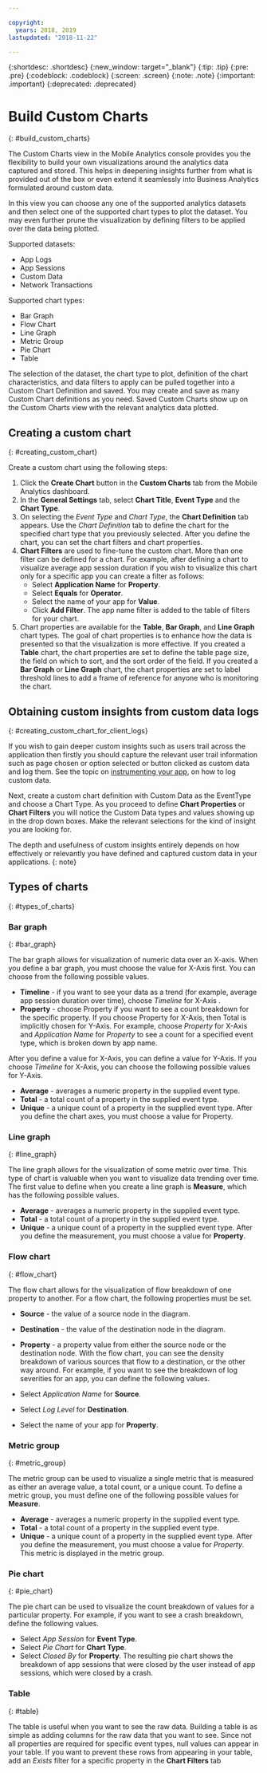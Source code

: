 ```yaml
---

copyright:
  years: 2018, 2019
lastupdated: "2018-11-22"

---
```


{:shortdesc: .shortdesc}
{:new_window: target="_blank"}
{:tip: .tip}
{:pre: .pre}
{:codeblock: .codeblock}
{:screen: .screen}
{:note: .note}
{:important: .important}
{:deprecated: .deprecated}

# Build Custom Charts
{: #build_custom_charts}

The Custom Charts view in the Mobile Analytics console provides you the flexibility to build your own visualizations around the analytics data captured and stored.  This helps in deepening insights further from what is provided out of the box or even extend it seamlessly into Business Analytics formulated around custom data.

In this view you can choose any one of the supported analytics datasets and then select one of the supported chart types to plot the dataset.  You may even further prune the visualization by defining filters to be applied over the data being plotted.  

Supported datasets:
 * App Logs
 * App Sessions
 * Custom Data
 * Network Transactions

Supported chart types:
 * Bar Graph
 * Flow Chart
 * Line Graph
 * Metric Group
 * Pie Chart
 * Table

The selection of the dataset, the chart type to plot, definition of the chart characteristics, and data filters to apply can be pulled together into a Custom Chart Definition and saved.  You may create and save as many Custom Chart definitions as you need. Saved Custom Charts show up on the Custom Charts view with the relevant analytics data plotted.

## Creating a custom chart
{: #creating_custom_chart}

Create a custom chart using the following steps:

1.  Click the **Create Chart** button in the **Custom Charts** tab from the Mobile Analytics dashboard.
2.  In the **General Settings** tab, select **Chart Title**, **Event Type** and the **Chart Type**.
3.  On selecting the *Event Type* and *Chart Type*, the **Chart Definition** tab appears. Use the *Chart Definition* tab to define the chart for the specified chart type that you previously selected. After you define the chart, you can set the chart filters and chart properties.
4.  **Chart Filters** are used to fine-tune the custom chart. More than one filter can be defined for a chart.
    For example, after defining a chart to visualize average app session duration if you wish to visualize this chart only for a specific app you can create a filter as follows:
    * Select **Application Name** for **Property**.
    * Select **Equals** for **Operator**.
    * Select the name of your app for **Value**.
    * Click **Add Filter**.
    The app name filter is added to the table of filters for your chart.
5.  Chart properties are available for the **Table**, **Bar Graph**, and **Line Graph** chart types. The goal of chart properties is to enhance how the data is presented so that the visualization is more effective.
    If you created a **Table** chart, the chart properties are set to define the table page size, the field on which to sort, and the sort order of the field.
    If you created a **Bar Graph** or **Line Graph** chart, the chart properties are set to label threshold lines to add a frame of reference for anyone who is monitoring the chart.

## Obtaining custom insights from custom data logs
{: #creating_custom_chart_for_client_logs}    

If you wish to gain deeper custom insights such as users trail across the application then firstly you should capture the relevant user trail information such as page chosen or option selected or button clicked as custom data and log them.  See the topic on [instrumenting your app](/docs/services/mobilefoundation?topic=mobilefoundation-instrument_your_app#instrument_your_app), on how to log custom data.

Next, create a custom chart definition with Custom Data as the EventType and choose a Chart Type. As you proceed to define  **Chart Properties** or **Chart Filters** you will notice the Custom Data types and values showing up in the drop down boxes.  Make the relevant selections for the kind of insight you are looking for.  

The depth and usefulness of custom insights entirely depends on how effectively or relevantly you have defined and captured custom data in your applications.
{: note}

## Types of charts
{: #types_of_charts}

### Bar graph
{:  #bar_graph}

The bar graph allows for visualization of numeric data over an X-axis. When you define a bar graph, you must choose the value for X-Axis first. You can choose from the following possible values.

* **Timeline** - if you want to see your data as a trend (for example, average app session duration over time), choose *Timeline* for X-Axis .
* **Property** - choose Property if you want to see a count breakdown for the specific property. If you choose Property for X-Axis, then Total is implicitly chosen for Y-Axis. For example, choose *Property* for X-Axis and *Application Name* for *Property* to see a count for a specified event type, which is broken down by app name.

After you define a value for X-Axis, you can define a value for Y-Axis. If you choose *Timeline* for X-Axis, you can choose the following possible values for Y-Axis.

* **Average** - averages a numeric property in the supplied event type.
* **Total** - a total count of a property in the supplied event type.
* **Unique** - a unique count of a property in the supplied event type.
After you define the chart axes, you must choose a value for Property.

### Line graph
{:  #line_graph}

The line graph allows for the visualization of some metric over time. This type of chart is valuable when you want to visualize data trending over time. The first value to define when you create a line graph is **Measure**, which has the following possible values.

* **Average** - averages a numeric property in the supplied event type.
* **Total** - a total count of a property in the supplied event type.
* **Unique** - a unique count of a property in the supplied event type.
After you define the measurement, you must choose a value for **Property**.

### Flow chart
{:  #flow_chart}

The flow chart allows for the visualization of flow breakdown of one property to another. For a flow chart, the following properties must be set.

* **Source** - the value of a source node in the diagram.
* **Destination** - the value of the destination node in the diagram.
* **Property** - a property value from either the source node or the destination node.
With the flow chart, you can see the density breakdown of various sources that flow to a destination, or the other way around. For example, if you want to see the breakdown of log severities for an app, you can define the following values.

* Select *Application Name* for **Source**.
* Select *Log Level* for **Destination**.
* Select the name of your app for **Property**.

### Metric group
{:  #metric_group}

The metric group can be used to visualize a single metric that is measured as either an average value, a total count, or a unique count. To define a metric group, you must define one of the following possible values for **Measure**.

* **Average** - averages a numeric property in the supplied event type.
* **Total** - a total count of a property in the supplied event type.
* **Unique** - a unique count of a property in the supplied event type.
After you define the measurement, you must choose a value for *Property*. This metric is displayed in the metric group.

### Pie chart
{:  #pie_chart}

The pie chart can be used to visualize the count breakdown of values for a particular property. For example, if you want to see a crash breakdown, define the following values.

* Select *App Session* for **Event Type**.
* Select *Pie Chart* for **Chart Type**.
* Select *Closed By* for **Property**.
The resulting pie chart shows the breakdown of app sessions that were closed by the user instead of app sessions, which were closed by a crash.

### Table
{:  #table}

The table is useful when you want to see the raw data. Building a table is as simple as adding columns for the raw data that you want to see.
Since not all properties are required for specific event types, null values can appear in your table. If you want to prevent these rows from appearing in your table, add an *Exists* filter for a specific property in the **Chart Filters** tab

